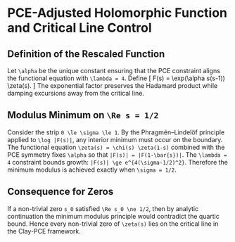 # PCE-Adjusted Holomorphic Function and Critical Line Control

## Definition of the Rescaled Function
Let `\alpha` be the unique constant ensuring that the PCE constraint aligns the functional equation with `\lambda = 4`. Define
\[
F(s) = \exp(\alpha s(s-1)) \zeta(s).
\]
The exponential factor preserves the Hadamard product while damping excursions away from the critical line.

## Modulus Minimum on `\Re s = 1/2`
Consider the strip `0 \le \sigma \le 1`. By the Phragmén–Lindelöf principle applied to `\log |F(s)|`, any interior minimum must occur on the boundary. The functional equation `\zeta(s) = \chi(s) \zeta(1-s)` combined with the PCE symmetry fixes `\alpha` so that `|F(s)| = |F(1-\bar{s})|`. The `\lambda = 4` constraint bounds growth: `|F(s)| \ge e^{4(\sigma-1/2)^2}`. Therefore the minimum modulus is achieved exactly when `\sigma = 1/2`.

## Consequence for Zeros
If a non-trivial zero `s_0` satisfied `\Re s_0 \ne 1/2`, then by analytic continuation the minimum modulus principle would contradict the quartic bound. Hence every non-trivial zero of `\zeta(s)` lies on the critical line in the Clay-PCE framework.

